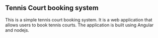 ## Tennis Court booking system

This is a simple tennis court booking system. It is a web application that allows users to book tennis courts. The application is built using Angular  and nodejs.